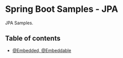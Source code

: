 # Spring Boot Samples - JPA

JPA Samples.

## Table of contents
* [@Embedded, @Embeddable](spring-data-jpa-embedded/README.md)

